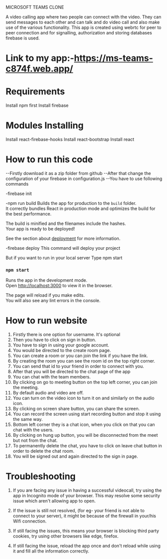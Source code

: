 

MICROSOFT TEAMS CLONE

A video calling app where two people can connect with the video. They can send messages to each other and can talk and do video call and also make use of the various functionality. This app is created using webrtc for peer to peer connection and for signalling, authorization and storing databases firebase is used.


Link to my app:-https://ms-teams-c874f.web.app/
=============


Requirements
============
Install npm first
Install firebase


Modules Installing
=============
Install react-firebase-hooks
Install react-bootstrap
Install react 

How to run this code
=============
--Firstly download it as a zip folder from github
--After that change the configuration of your firebase in configuration.js
--You have to use following commands

-firebase init

-npm run build
Builds the app for production to the `build` folder.\
It correctly bundles React in production mode and optimizes the build for the best performance.

The build is minified and the filenames include the hashes.\
Your app is ready to be deployed!

See the section about [deployment](https://facebook.github.io/create-react-app/docs/deployment) for more information.

-firebase deploy 
This command will deploy your project

But if you want to run in your local server
Type npm start
### `npm start`

Runs the app in the development mode.\
Open [http://localhost:3000](http://localhost:3000) to view it in the browser.

The page will reload if you make edits.\
You will also see any lint errors in the console.



How to run website
==================
1. Firstly there is one option for username. It's optional
2. Then you have to click on sign in button.
3. You have to sign in using your google account.
4. You would be directed to the create room page.
5. You can create a room or you can join the link if you have the link.
6. By creating the room you can see the room id on the top right corner. 
7. You can send that id to your friend in order to connect with you.
8. After that you will be directed to the chat page of the app
9. You can chat with the team members.
10. By clicking on go to meeting button on the top left corner, you can join the meeting.
11. By default audio and video are off.
12. You can turn on the video icon to turn it on and similarly on the audio icon.
13. By clicking on screen share button, you can share the screen.
14. You can record the screen using start recording button and stop it using the same way.
15. Bottom left corner they is a chat icon, when you click on that you can chat with the users.
16. By clicking on hung up button, you will be disconnected from the meet but not from the chat.
17. To permanently delete the chat, you have to click on leave chat button in order to delete the chat room.
18. You will be signed out and again directed to the sign in page.


Troubleshooting
====================
1. If you are facing any issue in having a successful videocall, try using the app in Incognito mode of your browser. This may resolve some security issue which aren't allowing app to open.

2. If the issue is still not resolved, (for eg- your friend is not able to connect to your server), it might be because of the firewall in your/his Wifi connection.

3. If still facing the issues, this means your browser is blocking third party cookies, try using other browsers like edge, firefox.

4. If still facing the issue, reload the app once and don't reload while using it and fill all the information correctly.
